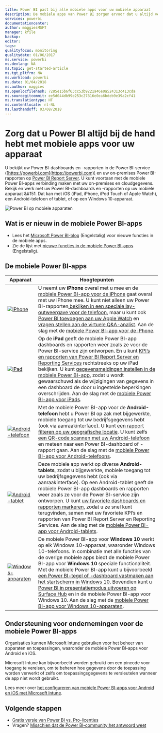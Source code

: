```yaml
---
title: Power BI past bij alle mobiele apps voor uw mobiele apparaat
description: De mobiele apps van Power BI zorgen ervoor dat u altijd verbonden bent met uw gegevens, zowel on-premises als in de cloud. Bekijk uw Power BI-dashboards en -rapporten op uw mobiele apparaat.
services: powerbi
documentationcenter: 
author: maggiesMSFT
manager: kfile
backup: 
editor: 
tags: 
qualityfocus: monitoring
qualitydate: 01/06/2017
ms.service: powerbi
ms.devlang: NA
ms.topic: get-started-article
ms.tgt_pltfrm: NA
ms.workload: powerbi
ms.date: 01/04/2018
ms.author: maggies
ms.openlocfilehash: 7285e15b6f63cc53b9221a46e0a524313c413cda
ms.sourcegitcommit: ee5d044db99e253c27816e0ea6bdeb9e39a2cf41
ms.translationtype: HT
ms.contentlocale: nl-NL
ms.lasthandoff: 03/08/2018
---
```

# <a name="take-power-bi-anywhere-in-mobile-apps-for-your-mobile-device"></a>Zorg dat u Power BI altijd bij de hand hebt met mobiele apps voor uw apparaat
U bekijkt uw Power BI-dashboards en -rapporten in de Power BI-service ([https://powerbi.com](https://powerbi.com)) en uw on-premises Power BI-rapporten op [Power BI Report Server](report-server/get-started.md). U kunt voortaan met de mobiele Power BI-apps verbinding maken met uw on-premises en cloudgegevens. Bekijk en werk met uw Power BI-dashboards en -rapporten op uw mobiele apparaat &#151. Dat kan met iOS (iPad, iPhone, iPod Touch of Apple Watch), een Android-telefoon of tablet, of op een Windows 10-apparaat.

![Power BI op mobiele apparaten](media/mobile-apps-for-mobile-devices/power-bi-mobile-apps-all-up.png)

## <a name="see-whats-new-in-the-power-bi-mobile-apps"></a>Wat is er nieuw in de mobiele Power BI-apps
* Lees het [Microsoft Power BI-blog](https://powerbi.microsoft.com/blog/tag/mobile/) (Engelstalig) voor nieuwe functies in de mobiele apps.
* Zie de lijst met [nieuwe functies in de mobiele Power BI-apps](mobile-whats-new-in-the-mobile-apps.md) (Engelstalig).

## <a name="the-power-bi-mobile-apps"></a>De mobiele Power BI-apps
| **Apparaat** | **Hoogtepunten** |
| --- | --- |
| [![iPhone](media/mobile-apps-for-mobile-devices/iphone-logo-50-px.png)](mobile-iphone-app-get-started.md) |U neemt uw **iPhone** overal met u mee en de [mobiele Power BI-app voor de iPhone](mobile-iphone-app-get-started.md) gaat overal met uw iPhone mee. U kunt niet alleen uw Power BI-rapporten[ bekijken in een speciale lay-outweergave voor de telefoon](mobile-apps-view-phone-report.md), maar u kunt ook [Power BI toevoegen aan uw Apple Watch](mobile-apple-watch.md) en [vragen stellen aan de virtuele Q&A-analist](mobile-apps-ios-qna.md). Aan de slag met de [mobiele Power BI-app voor de iPhone](mobile-iphone-app-get-started.md). |
| [![iPad](media/mobile-apps-for-mobile-devices/ipad-logo-50-px.png)](mobile-ipad-app-get-started.md) |Op de **iPad** geeft de mobiele Power BI-app dashboards en rapporten weer zoals ze voor de Power BI-service zijn ontworpen. En u kunt [KPI’s en rapporten van Power BI Report Server en Reporting Services](mobile-app-ssrs-kpis-mobile-on-premises-reports.md) rechtstreeks op uw iPad bekijken. U kunt [gegevensmeldingen instellen in de mobiele Power BI-app](mobile-set-data-alerts-in-the-mobile-apps.md), zodat u wordt gewaarschuwd als de wijzigingen van gegevens in een dashboard de door u ingestelde beperkingen overschrijden. Aan de slag met de [mobiele Power BI-app voor iPads](mobile-ipad-app-get-started.md). |
| [![Android-telefoon](media/mobile-apps-for-mobile-devices/android-phone-logo-50-px.png)](mobile-android-app-get-started.md) |Met de mobiele Power BI-app voor de **Android-telefoon** hebt u Power BI op zak met bijgewerkte, mobiele toegang tot uw bedrijfsgegevens hebt (ook via aanraakinterface). U kunt [een rapport filteren op uw geografische locatie](mobile-apps-geographic-filtering.md). U kunt zelfs [een QR-code scannen met uw Android-telefoon](mobile-apps-qr-code.md) en meteen naar een Power BI-dashboard of -rapport gaan. Aan de slag met de [mobiele Power BI-app voor Android-telefoons](mobile-android-app-get-started.md). |
| [![Android-tablet](media/mobile-apps-for-mobile-devices/android-tablet-logo-50-px.png)](mobile-android-tablet-app-get-started.md) |Deze mobiele app werkt op diverse **Android-tablets**, zodat u bijgewerkte, mobiele toegang tot uw bedrijfsgegevens hebt (ook via aanraakinterface). Op een Android-tablet geeft de mobiele Power BI-app dashboards en rapporten weer zoals ze voor de Power BI-service zijn ontworpen. U kunt [uw favoriete dashboards en rapporten markeren](mobile-apps-favorites.md), zodat u ze snel kunt terugvinden, samen met uw favoriete KPI’s en rapporten van Power BI Report Server en Reporting Services. Aan de slag met de [mobiele Power BI-app voor Android-tablets](mobile-android-tablet-app-get-started.md). |
| [![Windows-apparaten](media/mobile-apps-for-mobile-devices/win-10-logo-50-px.png)](desktop-getting-started.md) |De mobiele Power BI-app voor **Windows 10** werkt op elk Windows 10-apparaat, waaronder Windows 10-telefoons. In combinatie met alle functies van de overige mobiele apps biedt de mobiele Power BI-app voor **Windows 10** speciale functionaliteit. Met de mobiele Power BI-app kunt u bijvoorbeeld [een Power BI-tegel of -dashboard vastmaken aan het startscherm in Windows 10](mobile-pin-dashboard-start-screen-windows-10-phone-app.md). Bovendien kunt u [Power BI in presentatiemodus uitvoeren op Surface Hub](mobile-windows-10-app-presentation-mode.md) en in de mobiele Power BI-app voor Windows 10. Aan de slag met de [mobiele Power BI-app voor Windows 10-apparaten](mobile-windows-10-phone-app-get-started.md). |

## <a name="enterprise-support-for-the-power-bi-mobile-apps"></a>Ondersteuning voor ondernemingen voor de mobiele Power BI-apps
Organisaties kunnen Microsoft Intune gebruiken voor het beheer van apparaten en toepassingen, waaronder de mobiele Power BI-apps voor Android en iOS.

Microsoft Intune kan bijvoorbeeld worden gebruikt om een pincode voor toegang te vereisen, om te beheren hoe gegevens door de toepassing worden verwerkt of zelfs om toepassingsgegevens te versleutelen wanneer de app niet wordt gebruikt.

Lees meer over [het configureren van mobiele Power BI-apps voor Android en iOS met Microsoft Intune](service-admin-mobile-intune.md). 

## <a name="next-steps"></a>Volgende stappen
* [Gratis versie van Power BI vs. Pro-licenties](service-free-vs-pro.md)
* Vragen? [Misschien dat de Power BI-community het antwoord weet](http://community.powerbi.com/)


